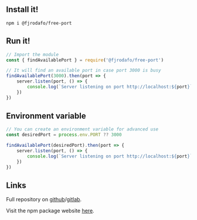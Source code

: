 ## Install it!

```shell
npm i @fjrodafo/free-port
```

## Run it!

```js
// Import the module
const { findAvailablePort } = require('@fjrodafo/free-port')
```

```js
// It will find an available port in case port 3000 is busy
findAvailablePort(3000).then(port => {
    server.listen(port, () => {
        console.log(`Server listening on port http://localhost:${port}`)
    })
})
```

## Environment variable

```js
// You can create an environment variable for advanced use
const desiredPort = process.env.PORT ?? 3000

findAvailablePort(desiredPort).then(port => {
    server.listen(port, () => {
        console.log(`Server listening on port http://localhost:${port}`)
    })
})
```

## Links

Full repository on [github](https://github.com/FJrodafo/npm-free-port)/[gitlab](https://gitlab.com/FJrodafo/npm-free-port).

Visit the npm package website [here](https://www.npmjs.com/package/@fjrodafo/free-port).